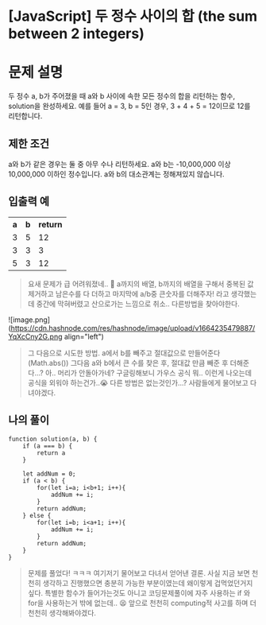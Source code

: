 # [JavaScript] 두 정수 사이의 합 (the sum between 2 integers)

# 문제 설명
두 정수 a, b가 주어졌을 때 a와 b 사이에 속한 모든 정수의 합을 리턴하는 함수, solution을 완성하세요.
예를 들어 a = 3, b = 5인 경우, 3 + 4 + 5 = 12이므로 12를 리턴합니다.

## 제한 조건
a와 b가 같은 경우는 둘 중 아무 수나 리턴하세요.
a와 b는 -10,000,000 이상 10,000,000 이하인 정수입니다.
a와 b의 대소관계는 정해져있지 않습니다.

## 입출력 예
<table>
<tr><th>a</th><th>b</th><th>return</th></tr>
<tr><td>3</td><td>5</td><td>12</td></tr>
<tr><td>3</td><td>3</td><td>3</td></tr>
<tr><td>5</td><td>3</td><td>12</td></tr>
</table>

> 요새 문제가 급 어려워졌네.. 🫠 
> a까지의 배열, b까지의 배열을 구해서 중복된 값 제거하고 남은수를 다 더하고 마지막에 a/b중 큰숫자를 더해주자! 라고 생각했는데 중간에 막혀버렸고 산으로가는 느낌으로 취소.. 다른방법을 찾아야한다. 


![image.png](https://cdn.hashnode.com/res/hashnode/image/upload/v1664235479887/YqXcCny2G.png align="left")

> 그 다음으로 시도한 방법. a에서 b를 빼주고 절대값으로 만들어준다 (Math.abs()) 그다음 a와 b에서 큰 수를 찾은 후, 절대값 만큼 빼준 후 더해준다...? 아.. 머리가 안돌아가네? 구글링해보니 가우스 공식 뭐.. 이런게 나오는데 공식을 외워야 하는건가..😭 다른 방법은 없는것인가...? 사람들에게 물어보고 다녀야겠다.

## 나의 풀이
```
function solution(a, b) {
    if (a === b) {
        return a
    }
    
    let addNum = 0;
    if (a < b) {
        for(let i=a; i<b+1; i++){
            addNum += i;
        }
        return addNum;
    } else {
        for(let i=b; i<a+1; i++){
            addNum += i;
        }
        return addNum;
    }
}
```

> 문제를 풀었다! ㅋㅋㅋ 여기저기 물어보고 다녀서 얻어낸 결론. 사실 지금 보면 천천히 생각하고 진행했으면 충분히 가능한 부분이였는데 왜이렇게 겁먹었던거지 싶다. 특별한 함수가 들어가는것도 아니고 코딩문제풀이에 자주 사용하는 if 와 for을 사용하는거 밖에 없는데.. 😫 앞으로 천천히 computing적 사고를 하며 더 천천히 생각해봐야겠다.